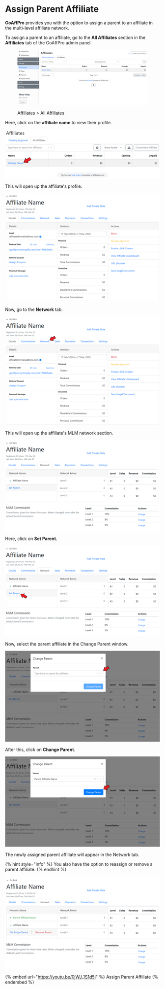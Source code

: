 # Assign Parent Affiliate

**GoAffPro** provides you with the option to assign a parent to an affiliate in the multi-level affiliate network.

To assign a parent to an affiliate, go to the **All Affiliates** section in the **Affiliates** tab of the GoAffPro admin panel.

<figure><img src="../../.gitbook/assets/image (3520).png" alt=""><figcaption><p>Affiliates > All Affiliates</p></figcaption></figure>

Here, click on the **affiliate name** to view their profile.

![Click on affiliate's name](<../../.gitbook/assets/Annotation 2020-03-03 013129.png>)

This will open up the affiliate's profile.

![Affiliate Profile](<../../.gitbook/assets/image (801).png>)

Now, go to the **Network** tab.

![Go to Network section](<../../.gitbook/assets/Annotation 2020-03-17 121648.png>)

This will open up the affiliate's MLM network section.&#x20;

![Network tab](<../../.gitbook/assets/image (2303).png>)

Here, click on **Set Parent.**

![Click on Set Parent](<../../.gitbook/assets/Annotation 2020-03-17 134038.png>)

Now, select the parent affiliate in the Change Parent window.&#x20;

![Select the parent affiliate](<../../.gitbook/assets/Annotation 2020-03-17 135519.png>)

After this, click on **Change Parent**.

![Click on Change Parent](<../../.gitbook/assets/Annotation 2020-03-17 140238.png>)

The newly assigned parent affiliate will appear in the Network tab.&#x20;

{% hint style="info" %}
You also have the option to reassign or remove a parent affiliate.
{% endhint %}

![](<../../.gitbook/assets/image (2935).png>)

{% embed url="https://youtu.be/0jWJ_1S1d5I" %}
Assign Parent Affiliate
{% endembed %}
